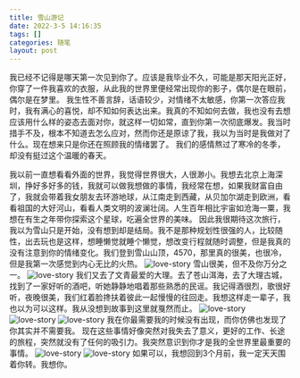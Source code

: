 ```yaml
---
title: 雪山游记
date: 2022-3-5 14:16:35
tags: []
categories: 随笔
layout: post
---
```

我已经不记得是哪天第一次见到你了。应该是我毕业不久，可能是那天阳光正好，你穿了一件我喜欢的衣服，从此我的世界里便经常出现你的影子，偶尔是在眼前，偶尔是在梦里。
我生性不善言辞，话语较少，对情绪不太敏感，你第一次答应我时，我有满心的喜悦，却不知如何表达出来。我真的不知如何去做，我也没有去想应该用什么样的姿态去面对你，就这样一切如常，直到你第一次彻底爆发。我当时措手不及，根本不知道去怎么应对，然而你还是原谅了我，我以为当时是我做对了什么。现在想来只是你还在照顾我的情绪罢了。
我们的感情熬过了寒冷的冬季，却没有挺过这个温暖的春天。
<!--more-->
我以前一直想看看外面的世界，我觉得世界很大，人很渺小。我想去北京上海深圳，挣好多好多的钱，我就可以做我想做的事情，我经常在想，如果我财富自由了，我就会带着我女朋友去环游地球，从江南走到西藏，从贝加尔湖走到欧洲，看看祖国的大好河山，看看人类文明的波澜壮阔。人生百年相比宇宙如沧海一粟，我想在有生之年带你探索这个星球，吃遍全世界的美味。
因此我很期待这次旅行，我以为雪山只是开始，没有想到却是结局。我不是那种规划性很强的人，比较随性，出去玩也是这样，想睡懒觉就睡个懒觉，想改变行程就随时调整，但是我真的没有注意到你的情绪变化。我们登到雪山山顶，4570，那里真的很美，也很冷，但是我第一次感觉到内心无比的火热。
![love-story](../images/love-story/loveStory1.jpeg)
雪山很美，但不及你万分之一。
![love-story](../images/love-story/loveStory2.jpeg)
我们又去了文青最爱的大理。去了苍山洱海，去了大理古城，找到了一家好听的酒吧，听她静静地唱着那些熟悉的民谣。我记得酒很烈，歌很好听，夜晚很美，我们红着脸搀扶着彼此一起慢慢的往回走。我想这样走一辈子，我也以为可以这样。我从没想到故事到这里就戛然而止。
![love-story](../images/love-story/loveStory5.jpeg)
![love-story](../images/love-story/loveStory6.jpeg)
![love-story](../images/love-story/loveStory7.jpeg)
我在你最需要我的时候没有出现，而你仿佛也发现了你其实并不需要我。
现在这些事情好像突然对我失去了意义，更好的工作、长途的旅程，突然就没有了任何的吸引力。我突然意识到你才是我的全世界里最重要的事情。
![love-story](../images/love-story/loveStory3.jpeg)
![love-story](../images/love-story/loveStory4.jpeg)
如果可以，我想回到3个月前，我一定天天围着你转。我想你。